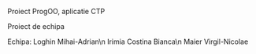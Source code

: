 Proiect ProgOO, aplicatie CTP

Proiect de echipa

Echipa: Loghin Mihai-Adrian\n
        Irimia Costina Bianca\n
        Maier Virgil-Nicolae
